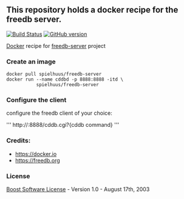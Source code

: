 ## This repository holds a docker recipe for the freedb server.


[![Build Status](https://travis-ci.org/spielhuus/docker-freedb-server.svg?branch=master)](https://travis-ci.org/spielhuus/docker-freedb-server)
[![GitHub version](https://badge.fury.io/gh/spielhuus%2Ffreedb-server.svg)](https://hub.docker.com/r/spielhuus/freedb-server)

[Docker](https://docker.io/) recipe for [freedb-server](http://www.freedb.org/en/download__server_software.4.html) project

### Create an image 

```
docker pull spielhuus/freedb-server
docker run --name cddbd -p 8888:8888 -itd \
           spielhuus/freedb-server
```

### Configure the client

configure the freedb client of your choice:

'''
http://<host>:8888/cddb.cgi?{cddb command}
'''


### Credits:

* https://docker.io
* https://freedb.org

### License 

[Boost Software License](http://www.boost.org/LICENSE_1_0.txt) - Version 1.0 - August 17th, 2003

